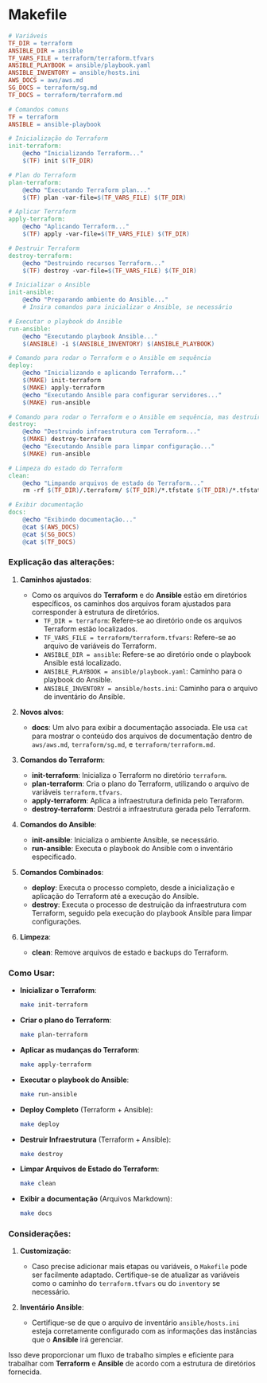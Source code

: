# Makefile

```makefile
# Variáveis
TF_DIR = terraform
ANSIBLE_DIR = ansible
TF_VARS_FILE = terraform/terraform.tfvars
ANSIBLE_PLAYBOOK = ansible/playbook.yaml
ANSIBLE_INVENTORY = ansible/hosts.ini
AWS_DOCS = aws/aws.md
SG_DOCS = terraform/sg.md
TF_DOCS = terraform/terraform.md

# Comandos comuns
TF = terraform
ANSIBLE = ansible-playbook

# Inicialização do Terraform
init-terraform:
	@echo "Inicializando Terraform..."
	$(TF) init $(TF_DIR)

# Plan do Terraform
plan-terraform:
	@echo "Executando Terraform plan..."
	$(TF) plan -var-file=$(TF_VARS_FILE) $(TF_DIR)

# Aplicar Terraform
apply-terraform:
	@echo "Aplicando Terraform..."
	$(TF) apply -var-file=$(TF_VARS_FILE) $(TF_DIR)

# Destruir Terraform
destroy-terraform:
	@echo "Destruindo recursos Terraform..."
	$(TF) destroy -var-file=$(TF_VARS_FILE) $(TF_DIR)

# Inicializar o Ansible
init-ansible:
	@echo "Preparando ambiente do Ansible..."
	# Insira comandos para inicializar o Ansible, se necessário

# Executar o playbook do Ansible
run-ansible:
	@echo "Executando playbook Ansible..."
	$(ANSIBLE) -i $(ANSIBLE_INVENTORY) $(ANSIBLE_PLAYBOOK)

# Comando para rodar o Terraform e o Ansible em sequência
deploy:
	@echo "Inicializando e aplicando Terraform..."
	$(MAKE) init-terraform
	$(MAKE) apply-terraform
	@echo "Executando Ansible para configurar servidores..."
	$(MAKE) run-ansible

# Comando para rodar o Terraform e o Ansible em sequência, mas destruir tudo no final
destroy:
	@echo "Destruindo infraestrutura com Terraform..."
	$(MAKE) destroy-terraform
	@echo "Executando Ansible para limpar configuração..."
	$(MAKE) run-ansible

# Limpeza do estado do Terraform
clean:
	@echo "Limpando arquivos de estado do Terraform..."
	rm -rf $(TF_DIR)/.terraform/ $(TF_DIR)/*.tfstate $(TF_DIR)/*.tfstate.backup

# Exibir documentação
docs:
	@echo "Exibindo documentação..."
	@cat $(AWS_DOCS)
	@cat $(SG_DOCS)
	@cat $(TF_DOCS)

```

### Explicação das alterações:

1. **Caminhos ajustados**:
   - Como os arquivos do **Terraform** e do **Ansible** estão em diretórios específicos, os caminhos dos arquivos foram ajustados para corresponder à estrutura de diretórios.
     - `TF_DIR = terraform`: Refere-se ao diretório onde os arquivos Terraform estão localizados.
     - `TF_VARS_FILE = terraform/terraform.tfvars`: Refere-se ao arquivo de variáveis do Terraform.
     - `ANSIBLE_DIR = ansible`: Refere-se ao diretório onde o playbook Ansible está localizado.
     - `ANSIBLE_PLAYBOOK = ansible/playbook.yaml`: Caminho para o playbook do Ansible.
     - `ANSIBLE_INVENTORY = ansible/hosts.ini`: Caminho para o arquivo de inventário do Ansible.

2. **Novos alvos**:
   - **docs**: Um alvo para exibir a documentação associada. Ele usa `cat` para mostrar o conteúdo dos arquivos de documentação dentro de `aws/aws.md`, `terraform/sg.md`, e `terraform/terraform.md`.

3. **Comandos do Terraform**:
   - **init-terraform**: Inicializa o Terraform no diretório `terraform`.
   - **plan-terraform**: Cria o plano do Terraform, utilizando o arquivo de variáveis `terraform.tfvars`.
   - **apply-terraform**: Aplica a infraestrutura definida pelo Terraform.
   - **destroy-terraform**: Destrói a infraestrutura gerada pelo Terraform.

4. **Comandos do Ansible**:
   - **init-ansible**: Inicializa o ambiente Ansible, se necessário.
   - **run-ansible**: Executa o playbook do Ansible com o inventário especificado.

5. **Comandos Combinados**:
   - **deploy**: Executa o processo completo, desde a inicialização e aplicação do Terraform até a execução do Ansible.
   - **destroy**: Executa o processo de destruição da infraestrutura com Terraform, seguido pela execução do playbook Ansible para limpar configurações.

6. **Limpeza**:
   - **clean**: Remove arquivos de estado e backups do Terraform.

### Como Usar:

- **Inicializar o Terraform**:
  ```bash
  make init-terraform
  ```

- **Criar o plano do Terraform**:
  ```bash
  make plan-terraform
  ```

- **Aplicar as mudanças do Terraform**:
  ```bash
  make apply-terraform
  ```

- **Executar o playbook do Ansible**:
  ```bash
  make run-ansible
  ```

- **Deploy Completo** (Terraform + Ansible):
  ```bash
  make deploy
  ```

- **Destruir Infraestrutura** (Terraform + Ansible):
  ```bash
  make destroy
  ```

- **Limpar Arquivos de Estado do Terraform**:
  ```bash
  make clean
  ```

- **Exibir a documentação** (Arquivos Markdown):
  ```bash
  make docs
  ```

### Considerações:

1. **Customização**:
   - Caso precise adicionar mais etapas ou variáveis, o `Makefile` pode ser facilmente adaptado. Certifique-se de atualizar as variáveis como o caminho do `terraform.tfvars` ou do `inventory` se necessário.
  
2. **Inventário Ansible**:
   - Certifique-se de que o arquivo de inventário `ansible/hosts.ini` esteja corretamente configurado com as informações das instâncias que o **Ansible** irá gerenciar.

Isso deve proporcionar um fluxo de trabalho simples e eficiente para trabalhar com **Terraform** e **Ansible** de acordo com a estrutura de diretórios fornecida.